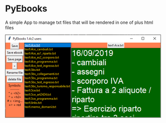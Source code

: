 # PyEbooks
A simple App to manage txt files that will be rendered in one of plus html files

![image1](https://github.com/formazione/PyEbooks/blob/master/version_1_4ce.PNG)
